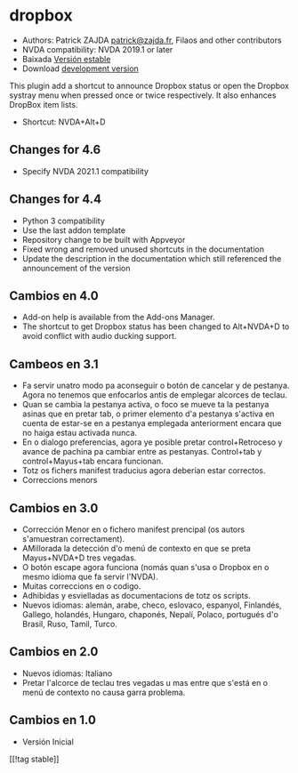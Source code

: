 # dropbox #

* Authors: Patrick ZAJDA <patrick@zajda.fr>, Filaos and other contributors
* NVDA compatibility: NVDA 2019.1 or later
* Baixada [Versión estable][2]
* Download [development version][2]

This plugin add a shortcut to announce Dropbox status or open the Dropbox
systray menu when pressed once or twice respectively.  It also enhances
DropBox item lists.

* Shortcut: NVDA+Alt+D


## Changes for 4.6 ##

* Specify NVDA 2021.1 compatibility

## Changes for 4.4 ##

* Python 3 compatibility
* Use the last addon template
* Repository change to be built with Appveyor
* Fixed wrong and removed unused shortcuts in the documentation
* Update the description in the documentation which still referenced the
  announcement of the version

## Cambios en 4.0 ##

* Add-on help is available from the Add-ons Manager.
* The shortcut to get Dropbox status has been changed to Alt+NVDA+D to avoid
  conflict with audio ducking support.

## Cambeos en 3.1 ##

* Fa servir unatro modo pa aconseguir o botón de cancelar y de
  pestanya. Agora no tenemos que enfocarlos antis de emplegar alcorces de
  teclau.
* Quan se cambia la pestanya activa, o foco se mueve ta la pestanya asinas
  que en pretar tab, o primer elemento d'a pestanya s'activa en cuenta de
  estar-se en a pestanya emplegada anteriorment encara que no haiga estau
  activada nunca.
* En o dialogo preferencias, agora ye posible pretar control+Retroceso y
  avance  de pachina pa cambiar entre as pestanyas. Control+tab y
  control+Mayus+tab encara funcionan.
* Totz os fichers manifest traducius agora deberían estar correctos.
* Correccions menors

## Cambios en 3.0 ##

* Corrección Menor en o fichero manifest prencipal (os autors s'amuestran
  correctament).
* AMillorada la detección d'o menú de contexto en que se preta Mayus+NVDA+D
  tres vegadas.
* O botón escape agora funciona (nomás quan s'usa o Dropbox en o mesmo
  idioma que fa servir l'NVDA).
* Muitas correccions en o codigo.
* Adhibidas y esvielladas as documentacions de totz os scripts.
* Nuevos idiomas: alemán, arabe, checo, eslovaco, espanyol, Finlandés,
  Gallego, holandés, Hungaro, chaponés, Nepalí, Polaco, portugués d'o
  Brasil, Ruso, Tamil, Turco.

## Cambios en 2.0 ##

* Nuevos idiomas: Italiano
* Pretar l'alcorce de teclau tres vegadas u mas entre que s'está en o menú
  de contexto no causa garra problema.

## Cambios en 1.0 ##

* Versión Inicial

[[!tag stable]]

[1]: https://addons.nvda-project.org/files/get.php?file=dx

[2]: https://addons.nvda-project.org/files/get.php?file=dx-dev
